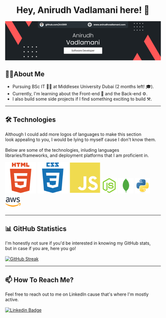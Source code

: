 <h1 align="center">Hey, Anirudh Vadlamani here! 👋</h1>
<img src="Banner.png"> <br>
  
## 👨‍💻About Me
- Pursuing BSc IT 🧑‍🎓 at Middlesex University Dubai (2 months left! 🎓).
- Currently, I'm learning about the Front-end 🎨 and the Back-end ⚙️.
- I also build some side projects if I find something exciting to build ⚒️.
<hr>

## 🛠️ Technologies
Although I could add more logos of languages to make this section <br>
look appealing to you, I would be lying to myself cause I don't know them. 
<br><br>
Below are some of the technologies, inluding languages libraries/frameworks, and deployment platforms that I am proficient in. 
<br>
<div>
    <img src="https://github.com/devicons/devicon/blob/master/icons/html5/html5-plain-wordmark.svg" alt="Logo of HTML5" width="100">
    <img src="https://github.com/devicons/devicon/blob/master/icons/css3/css3-plain-wordmark.svg" alt="Logo of CSS3" width="100">
    <img src="https://github.com/devicons/devicon/blob/master/icons/javascript/javascript-plain.svg" alt="Logo of JavaScript" width="100">
    <img src="https://github.com/devicons/devicon/blob/master/icons/nodejs/nodejs-plain.svg" alt="Logo of NodeJS" width="50">
    <img src="https://github.com/devicons/devicon/blob/master/icons/mongodb/mongodb-plain.svg" alt="Logo of MongoDB" width="50">
    <img src="https://github.com/devicons/devicon/blob/master/icons/python/python-original.svg" alt="Logo of Python" width="50">
  <img src="https://github.com/devicons/devicon/blob/master/icons/amazonwebservices/amazonwebservices-original-wordmark.svg" alt="Logo of AWS" width="50">
</div>
<hr>

## 📊 GitHub Statistics
I'm honestly not sure if you'd be interested in knowing my GitHub stats, <br>
but in case if you are, here you go! <br><br>
[![GitHub Streak](http://github-readme-streak-stats.herokuapp.com?user=AV2001&theme=dark&background=000000)](https://git.io/streak-stats)
<hr>

## 📫 How To Reach Me?
Feel free to reach out to me on LinkedIn cause that's where I'm mostly active.
<br><br>
[![Linkedin Badge](https://img.shields.io/badge/LinkedIn-0077B5?style=for-the-badge&logo=linkedin&logoColor=white)](https://www.linkedin.com/in/anirudh-vadlamani/)

